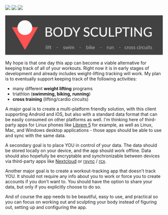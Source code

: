 [![](https://img.shields.io/github/v/release/thomasmarkiewicz/bodysculpting?include_prereleases&sort=semver)](https://github.com/thomasmarkiewicz/bodysculpting/releases)
[![](https://github.com/thomasmarkiewicz/bodysculpting/workflows/Build/badge.svg?branch=master)](https://github.com/thomasmarkiewicz/bodysculpting/actions)
[![](https://codecov.io/gh/thomasmarkiewicz/bodysculpting/branch/master/graph/badge.svg)](https://codecov.io/gh/thomasmarkiewicz/bodysculpting)

![Body Sculpting Banner](/assets/github_banner.png)

My hope is that one day this app can become a viable alternative for keeping track of all of your workouts. Right now it is in early stages of development and already includes weight-lifting tracking will work. My plan is to eventually support keeping track of the following activities:

- many different **weight lifting** programs
- triathlon (**swimming, biking, running**)
- **cross training** (lifting/cardio circuits)

A major goal is to create a multi-platform friendly solution, with this client supporting Android and iOS, but also with a standard data format that can be easily consumed on other platforms as well. I'm thinking here of third-party apps for Linux phones like [Librem 5](https://puri.sm/products/librem-5/) for example, as well as Linux, Mac, and Windows desktop applications - those apps should be able to use and sync with the same data.

A secondary goal is to place YOU in control of your data. The data should be stored locally on your device, and the app should work offline. Data should also hopefully be encryptable and synchronizable between devices via third-party apps like [Nextcloud](https://nextcloud.com/) or [rsync](https://rclone.org/) / [rcx](https://github.com/x0b/rcx).

Another major goal is to create a workout-tracking app that doesn't track YOU. It should not require any info about you to work or force you to create accounts if you don't want to. You should have the option to share your data, but only if you explicitly choose to do so.

And of course the app needs to be beautiful, easy to use, and practical so you can focus on working out and sculpting your body instead of figuring out, setting up and configuring the app.
